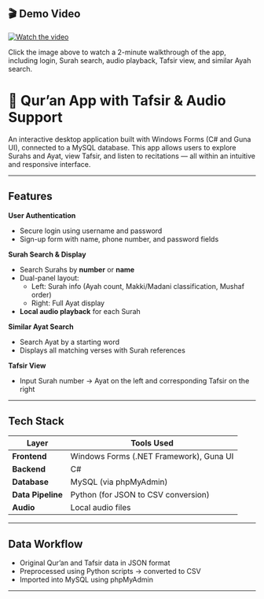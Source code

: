## 🎬 Demo Video

[![Watch the video](https://img.youtube.com/vi/ir58Zrvg3ek/maxresdefault.jpg)](https://www.youtube.com/watch?v=ir58Zrvg3ek)

Click the image above to watch a 2-minute walkthrough of the app, including login, Surah search, audio playback, Tafsir view, and similar Ayah search.





# 📖 Qur’an App with Tafsir & Audio Support

An interactive desktop application built with Windows Forms (C# and Guna UI), connected to a MySQL database. This app allows users to explore Surahs and Ayat, view Tafsir, and listen to recitations — all within an intuitive and responsive interface.

---

##  Features

 **User Authentication**  
- Secure login using username and password  
- Sign-up form with name, phone number, and password fields

 **Surah Search & Display**  
- Search Surahs by **number** or **name**  
- Dual-panel layout:
  - Left: Surah info (Ayah count, Makki/Madani classification, Mushaf order)
  - Right: Full Ayat display  
-  **Local audio playback** for each Surah

 **Similar Ayat Search**  
- Search Ayat by a starting word  
- Displays all matching verses with Surah references

 **Tafsir View**  
- Input Surah number → Ayat on the left and corresponding Tafsir on the right

---

##  Tech Stack

| Layer           | Tools Used                         |
|----------------|-------------------------------------|
| **Frontend**    | Windows Forms (.NET Framework), Guna UI |
| **Backend**     | C#                                 |
| **Database**    | MySQL (via phpMyAdmin)             |
| **Data Pipeline** | Python (for JSON to CSV conversion)   |
| **Audio**       | Local audio files                  |

---

##  Data Workflow

- Original Qur’an and Tafsir data in JSON format  
- Preprocessed using Python scripts → converted to CSV  
- Imported into MySQL using phpMyAdmin

---



